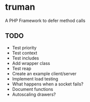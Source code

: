 truman
======

A PHP Framework to defer method calls

TODO
----
- Test priority
- Test context
- Test includes
- Add wrapper class
- Test reap
- Create an example client/server
- Implement load testing
- What happens when a socket fails?
- Document functions
- Autoscaling drawers?